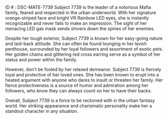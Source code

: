 ID # : DSC-MATE-7739
Subject 7739 is the leader of a notorious Mafia family, feared and respected in the urban underworld. With her signature orange-striped face and bright VR Rainbow LED eyes, she is instantly recognizable and never fails to make an impression. The sight of her menacing LED gas mask sends shivers down the spines of her enemies.

Despite her tough exterior, Subject 7739 is known for her easy-going nature and laid-back attitude. She can often be found lounging in her lavish penthouse, surrounded by her loyal followers and assortment of exotic pets. Her golden chains and glittering red cross earring serve as a symbol of her status and power within the family.

However, don't be fooled by her relaxed demeanor. Subject 7739 is fiercely loyal and protective of her loved ones. She has been known to erupt into a heated argument with anyone who dares to insult or threaten her family. Her fierce protectiveness is a source of humor and admiration among her followers, who know they can always count on her to have their backs.

Overall, Subject 7739 is a force to be reckoned with in the urban fantasy world. Her striking appearance and charismatic personality make her a standout character in any situation.